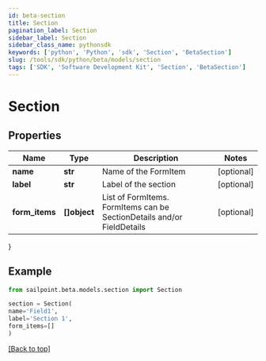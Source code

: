 ```yaml
---
id: beta-section
title: Section
pagination_label: Section
sidebar_label: Section
sidebar_class_name: pythonsdk
keywords: ['python', 'Python', 'sdk', 'Section', 'BetaSection']
slug: /tools/sdk/python/beta/models/section
tags: ['SDK', 'Software Development Kit', 'Section', 'BetaSection']
---
```


# Section

## Properties

| Name | Type | Description | Notes |
| --- | --- | --- | --- |
| **name** | **str** | Name of the FormItem | [optional] |
| **label** | **str** | Label of the section | [optional] |
| **form_items** | **[]object** | List of FormItems. FormItems can be SectionDetails and/or FieldDetails | [optional] |

}

## Example

```python
from sailpoint.beta.models.section import Section

section = Section(
name='Field1',
label='Section 1',
form_items=[]
)

```

[[Back to top]](#)
